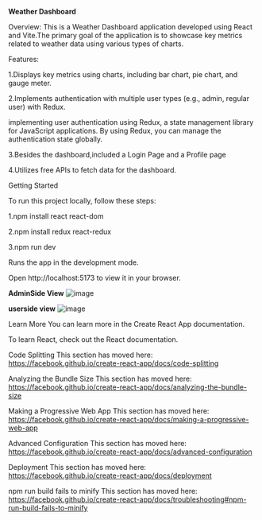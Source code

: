 **Weather Dashboard**


Overview:
This is a Weather Dashboard application developed using React and Vite.The primary goal of the application is to showcase key metrics related to weather data using various types of charts.

Features:

1.Displays key metrics using charts, including bar chart, pie chart, and gauge meter.

2.Implements authentication with multiple user types (e.g., admin, regular user) with Redux.

implementing user authentication using Redux, a state management library for JavaScript applications. By using Redux, you can manage the authentication state globally.

3.Besides the dashboard,included a Login Page and a Profile page

4.Utilizes free APIs to fetch data for the dashboard.

Getting Started

To run this project locally, follow these steps:

  1.npm install react react-dom 

  2.npm install redux react-redux   

  3.npm run dev 


Runs the app in the development mode.

Open http://localhost:5173 to view it in your browser.

**AdminSide View**
![image](https://github.com/ridhamariyam/Weather_dashboard/assets/129729109/02fc3302-08bd-4e0b-80dd-75450026a87a)

**userside view**
![image](https://github.com/ridhamariyam/Weather_dashboard/assets/129729109/c8c4be05-5cba-483d-b22e-6f40893a3c06)


Learn More
You can learn more in the Create React App documentation.

To learn React, check out the React documentation.

Code Splitting
This section has moved here: https://facebook.github.io/create-react-app/docs/code-splitting

Analyzing the Bundle Size
This section has moved here: https://facebook.github.io/create-react-app/docs/analyzing-the-bundle-size

Making a Progressive Web App
This section has moved here: https://facebook.github.io/create-react-app/docs/making-a-progressive-web-app

Advanced Configuration
This section has moved here: https://facebook.github.io/create-react-app/docs/advanced-configuration

Deployment
This section has moved here: https://facebook.github.io/create-react-app/docs/deployment

npm run build fails to minify
This section has moved here: https://facebook.github.io/create-react-app/docs/troubleshooting#npm-run-build-fails-to-minify
